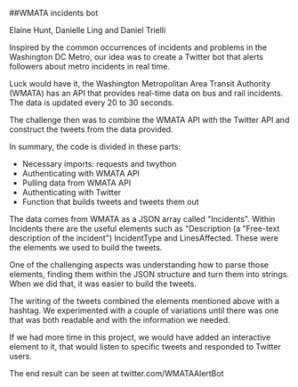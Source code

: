 ##WMATA incidents bot

Elaine Hunt, Danielle Ling and Daniel Trielli


Inspired by the common occurrences of incidents and problems in the Washington DC Metro, our idea was to create a Twitter bot that alerts followers about metro incidents in real time. 

Luck would have it, the Washington Metropolitan Area Transit Authority (WMATA) has an API that provides real-time data on bus and rail incidents. The data is updated every 20 to 30 seconds.

The challenge then was to combine the WMATA API with the Twitter API and construct the tweets from the data provided.

In summary, the code is divided in these parts:
- Necessary imports: requests and twython
- Authenticating with WMATA API
- Pulling data from WMATA API
- Authenticating with Twitter
- Function that builds tweets and tweets them out

The data comes from WMATA as a JSON array called "Incidents". Within Incidents there are the useful elements such as "Description (a "Free-text description of the incident") IncidentType and LinesAffected. These were the elements we used to build the tweets.

One of the challenging aspects was understanding how to parse those elements, finding them within the JSON structure and turn them into strings. When we did that, it was easier to build the tweets.

The writing of the tweets combined the elements mentioned above with a hashtag. We experimented with a couple of variations until there was one that was both readable and with the information we needed.

If we had more time in this project, we would have added an interactive element to it, that would listen to specific tweets and responded to Twitter users.

The end result can be seen at twitter.com/WMATAAlertBot



